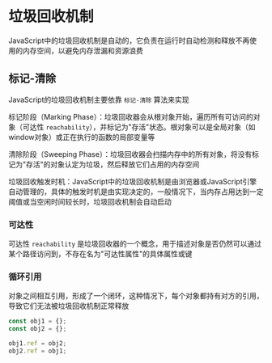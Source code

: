 # 垃圾回收机制
JavaScript中的垃圾回收机制是自动的，它负责在运行时自动检测和释放不再使用的内存空间，以避免内存泄漏和资源浪费

## 标记-清除
JavaScript的垃圾回收机制主要依靠 `标记-清除` 算法来实现

标记阶段（Marking Phase）：垃圾回收器会从根对象开始，遍历所有可访问的对象（可达性 `reachability`），并标记为"存活"状态。根对象可以是全局对象（如window对象）或正在执行的函数的局部变量等  

清除阶段（Sweeping Phase）：垃圾回收器会扫描内存中的所有对象，将没有标记为"存活"的对象认定为垃圾，然后释放它们占用的内存空间

垃圾回收触发时机：JavaScript中的垃圾回收机制是由浏览器或JavaScript引擎自动管理的，具体的触发时机是由实现决定的，一般情况下，当内存占用达到一定阈值或当空闲时间较长时，垃圾回收机制会自动启动

### 可达性
可达性 `reachability` 是垃圾回收器的一个概念，用于描述对象是否仍然可以通过某个路径访问到，不存在名为"可达性属性"的具体属性或键

### 循环引用
对象之间相互引用，形成了一个闭环，这种情况下，每个对象都持有对方的引用，导致它们无法被垃圾回收机制正常释放
```js
const obj1 = {};
const obj2 = {};

obj1.ref = obj2;
obj2.ref = obj1;
```